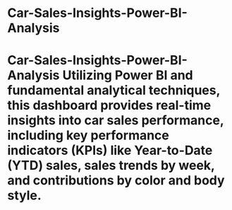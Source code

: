 # Car-Sales-Insights-Power-BI-Analysis
# Car-Sales-Insights-Power-BI-Analysis Utilizing Power BI and fundamental analytical techniques, this dashboard provides real-time insights into car sales performance, including key performance indicators (KPIs) like Year-to-Date (YTD) sales, sales trends by week, and contributions by color and body style.
